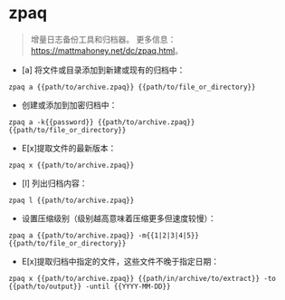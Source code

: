 # zpaq

> 增量日志备份工具和归档器。
> 更多信息：<https://mattmahoney.net/dc/zpaq.html>。

- [a] 将文件或目录添加到新建或现有的归档中：

`zpaq a {{path/to/archive.zpaq}} {{path/to/file_or_directory}}`

- 创建或添加到加密归档中：

`zpaq a -k{{password}} {{path/to/archive.zpaq}} {{path/to/file_or_directory}}`

- E[x]提取文件的最新版本：

`zpaq x {{path/to/archive.zpaq}}`

- [l] 列出归档内容：

`zpaq l {{path/to/archive.zpaq}}`

- 设置压缩级别（级别越高意味着压缩更多但速度较慢）：

`zpaq a {{path/to/archive.zpaq}} -m{{1|2|3|4|5}} {{path/to/file_or_directory}}`

- E[x]提取归档中指定的文件，这些文件不晚于指定日期：

`zpaq x {{path/to/archive.zpaq}} {{path/in/archive/to/extract}} -to {{path/to/output}} -until {{YYYY-MM-DD}}`